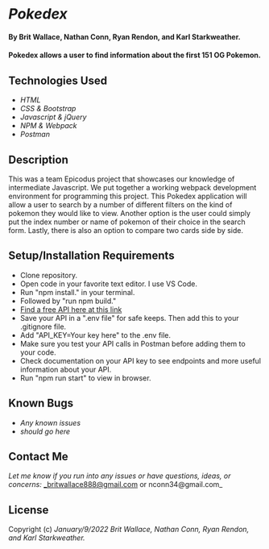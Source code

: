 # _Pokedex_

#### By **Brit Wallace, Nathan Conn, Ryan Rendon, and Karl Starkweather.**

#### Pokedex allows a user to find information about the first 151 OG Pokemon. 


## Technologies Used

* _HTML_
* _CSS & Bootstrap_
* _Javascript & jQuery_
* _NPM & Webpack_
* _Postman_

## Description

This was a team Epicodus project that showcases our knowledge of intermediate Javascript. We put together a working webpack development environment for programming this project. This Pokedex application will allow a user to search by a number of different filters on the kind of pokemon they would like to view. Another option is the user could simply put the index number or name of pokemon of their choice in the search form. Lastly, there is also an option to compare two cards side by side.  

## Setup/Installation Requirements

* Clone repository.
* Open code in your favorite text editor. I use VS Code.
* Run "npm install." in your terminal.
* Followed by "run npm build."
* [Find a free API here at this link](https://pokeapi.co)
* Save your API in a ".env file" for safe keeps. Then add this to your .gitignore file.
* Add "API_KEY=Your key here" to the .env file. 
* Make sure you test your API calls in Postman before adding them to your code.
* Check documentation on your API key to see endpoints and more useful information about your API.
* Run "npm run start" to view in browser.

## Known Bugs

* _Any known issues_
* _should go here_

## Contact Me

_Let me know if you run into any issues or have questions, ideas, or concerns:_
_britwallace888@gmail.com or nconn34@gmail.com_ 

## License

Copyright (c) _January/9/2022_ _Brit Wallace, Nathan Conn, Ryan Rendon, and Karl Starkweather._